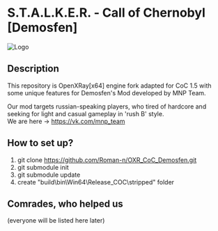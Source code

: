 # S.T.A.L.K.E.R. - Call of Chernobyl [Demosfen]
![Logo](https://pp.userapi.com/c852032/v852032520/955c9/JmaVQNUfNq4.jpg)

## Description
  This repository is OpenXRay[x64] engine fork adapted for CoC 1.5 with some unique features for Demosfen's Mod developed by MNP Team. 
  
Our mod targets russian-speaking players, who tired of hardcore and seeking for light and casual gameplay in 'rush B' style.    
We are here -> https://vk.com/mnp_team

## How to set up?
 1. git clone https://github.com/Roman-n/OXR_CoC_Demosfen.git
 2. git submodule init
 3. git submodule update
 4. create "build\bin\Win64\Release_COC\stripped" folder
## Comrades, who helped us
(everyone will be listed here later)
